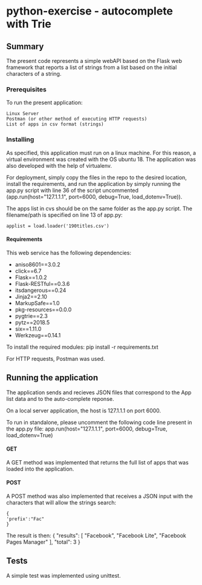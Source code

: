 # python-exercise - autocomplete with Trie

## Summary
The present code represents a simple webAPI based on the Flask web framework that reports a list of strings from a list based on the initial characters of a string.

### Prerequisites
To run the present application:
```
Linux Server
Postman (or other method of executing HTTP requests)
List of apps in csv format (strings)
```
### Installing
As specified, this application must run on a linux machine. For this reason, a virtual environment was created with the OS ubuntu 18. The application was also developed with the help of virtualenv.

For deployment, simply copy the files in the repo to the desired location, install the requirements, and run the application by simply running the app.py script with line 36 of the script uncommented (app.run(host="127.1.1.1", port=6000, debug=True, load_dotenv=True)).

The apps list in cvs should be on the same folder as the app.py script. The filename/path is specified on line 13 of app.py:
```
applist = load.loader('190titles.csv')
```

#### Requirements
This web service has the following dependencies:

* aniso8601==3.0.2
* click==6.7
* Flask==1.0.2
* Flask-RESTful==0.3.6
* itsdangerous==0.24
* Jinja2==2.10
* MarkupSafe==1.0
* pkg-resources==0.0.0
* pygtrie==2.3
* pytz==2018.5
* six==1.11.0
* Werkzeug==0.14.1

To install the required modules:
  pip install -r requirements.txt
  
For HTTP requests, Postman was used.

## Running the application
The application sends and recieves JSON files that correspond to the App list data and to the auto-complete reponse.

On a local server application, the host is 127.1.1.1 on port 6000.

To run in standalone, please uncomment the following code line present in the 
app.py file: app.run(host="127.1.1.1", port=6000, debug=True, load_dotenv=True)

#### GET
A GET method was implemented that returns the full list of apps that was loaded into the application.

#### POST
A POST method was also implemented that receives a JSON input with the characters that will allow the strings search:

```
{
'prefix':"Fac"
}
```
The result is then:
{
    "results": [
        "Facebook",
        "Facebook Lite",
        "Facebook Pages Manager"
    ],
    "total": 3
}


## Tests
A simple test was implemented using unittest.

